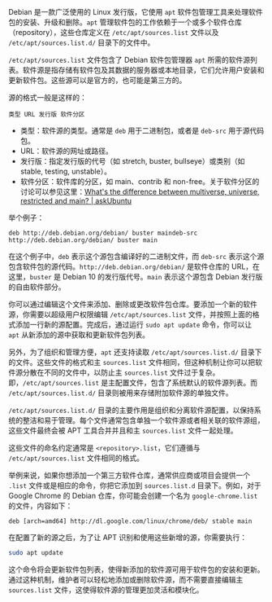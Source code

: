 Debian 是一款广泛使用的 Linux 发行版，它使用 `apt` 软件包管理工具来处理软件包的安装、升级和删除。`apt` 管理软件包的工作依赖于一个或多个软件仓库（repository），这些仓库定义在 `/etc/apt/sources.list` 文件以及 `/etc/apt/sources.list.d/` 目录下的文件中。

`/etc/apt/sources.list` 文件包含了 Debian 软件包管理器 `apt` 所需的软件源列表。软件源是指存储有软件包及其数据的服务器或本地目录，它们允许用户安装和更新软件包。这些源可以是官方的，也可能是第三方的。

源的格式一般是这样的：

```
类型 URL 发行版 软件分区
```

- 类型：软件源的类型。通常是 `deb` 用于二进制包，或者是 `deb-src` 用于源代码包。
- URL：软件源的网址或路径。
- 发行版：指定发行版的代号（如 stretch, buster, bullseye）或类别（如 stable, testing, unstable）。
- 软件分区：软件库的分区，如 main、contrib 和 non-free。关于软件分区的讨论可以参见这里：[What's the difference between multiverse, universe, restricted and main? | askUbuntu](https://askubuntu.com/questions/58364/whats-the-difference-between-multiverse-universe-restricted-and-main)

举个例子：

```
deb http://deb.debian.org/debian/ buster maindeb-src http://deb.debian.org/debian/ buster main
```

在这个例子中，`deb` 表示这个源包含编译好的二进制文件，而 `deb-src` 表示这个源包含软件包的源代码。`http://deb.debian.org/debian/` 是软件仓库的 URL，在这里，`buster` 是 Debian 10 的发行版代号。`main` 表示这个源包含 Debian 发行版的自由软件部分。

你可以通过编辑这个文件来添加、删除或更改软件包仓库。要添加一个新的软件源，你需要以超级用户权限编辑 `/etc/apt/sources.list` 文件，并按照上面的格式添加一行新的源配置。完成后，通过运行 `sudo apt update` 命令，你可以让 `apt` 从新添加的源中获取和更新软件包列表。

另外，为了组织和管理方便，`apt` 还支持读取 `/etc/apt/sources.list.d/` 目录下的文件。这些文件的格式和主 `sources.list` 文件相同，但这种机制让你可以把软件源分散在不同的文件中，以防止主 `sources.list` 文件过于复杂。即，`/etc/apt/sources.list` 是主配置文件，包含了系统默认的软件源列表。而 `/etc/apt/sources.list.d/` 目录则被用来存储附加软件源的单独文件。

`/etc/apt/sources.list.d/` 目录的主要作用是组织和分离软件源配置，以保持系统的整洁和易于管理。每个文件通常包含单独一个软件源或者相关联的软件源组，这些文件最终会被 APT 工具合并并且和主 `sources.list` 文件一起处理。

这些文件的命名约定通常是 `<repository>.list`，它们遵循与 `/etc/apt/sources.list` 文件相同的格式。

举例来说，如果你想添加一个第三方软件仓库，通常供应商或项目会提供一个 `.list` 文件或是相应的命令，你把它添加到 `sources.list.d` 目录下。例如，对于 Google Chrome 的 Debian 仓库，你可能会创建一个名为 `google-chrome.list` 的文件，内容如下：

```
deb [arch=amd64] http://dl.google.com/linux/chrome/deb/ stable main
```

在配置了新的源之后，为了让 APT 识别和使用这些新增的源，你需要执行：

```sh
sudo apt update
```

这个命令将会更新软件包列表，使得新添加的软件源可用于软件包的安装和更新。通过这种机制，维护者可以轻松地添加或删除软件源，而不需要直接编辑主 `sources.list` 文件，这使得软件源的管理更加灵活和模块化。